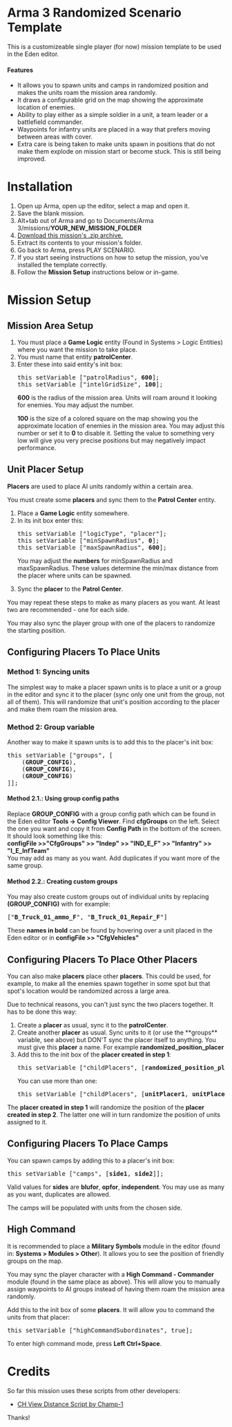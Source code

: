 # Arma 3 Randomized Scenario Template

This is a customizeable single player (for now) mission template to be used in the Eden editor.

#### Features
- It allows you to spawn units and camps in randomized position and makes the units roam the mission area randomly.
- It draws a configurable grid on the map showing the approximate location of enemies.
- Ability to play either as a simple soldier in a unit, a team leader or a battlefield commander.
- Waypoints for infantry units are placed in a way that prefers moving between areas with cover.
- Extra care is being taken to make units spawn in positions that do not make them explode on mission start or become stuck. This is still being improved.

# Installation

1. Open up Arma, open up the editor, select a map and open it.
2. Save the blank mission.
3. Alt+tab out of Arma and go to Documents/Arma 3/missions/<b>YOUR_NEW_MISSION_FOLDER</b>
4. [Download this mission's .zip archive.](https://github.com/RimantasGalvonas/RandomizedArma3Mission/releases/download/current/RandomizedMission.zip)
5. Extract its contents to your mission's folder.
6. Go back to Arma, press PLAY SCENARIO.
7. If you start seeing instructions on how to setup the mission, you've installed the template correctly.
8. Follow the **Mission Setup** instructions below or in-game.

# Mission Setup

## Mission Area Setup

<ol>
<li>You must place a <b>Game Logic</b> entity (Found in Systems > Logic Entities) where you want the mission to take place.</li>
<li>You must name that entity <b>patrolCenter</b>.</li>
<li>
Enter these into said entity's init box:
<pre>
this setVariable ["patrolRadius", <b>600</b>];
this setVariable ["intelGridSize", <b>100</b>];
</pre>
<b>600</b> is the radius of the mission area. Units will roam around it looking for enemies. You may adjust the number.

<b>100</b> is the size of a colored square on the map showing you the approximate location of enemies in the mission area. You may adjust this number or set it to <b>0</b> to disable it. Setting the value to something very low will give you very precise positions but may negatively impact performance.
</li>
</ol>

## Unit Placer Setup
<b>Placers</b> are used to place AI units randomly within a certain area.

You must create some <b>placers</b> and sync them to the <b>Patrol Center</b> entity.
<ol>
<li>Place a <b>Game Logic</b> entity somewhere.
<li>
In its init box enter this:<br>
<pre>
this setVariable ["logicType", "placer"];
this setVariable ["minSpawnRadius", <b>0</b>];
this setVariable ["maxSpawnRadius", <b>600</b>];
</pre>

You may adjust the **numbers** for minSpawnRadius and maxSpawnRadius. These values determine the min/max distance from the placer where units can be spawned.
</li>

<li>Sync the <b>placer</b> to the <b>Patrol Center</b>.</li>
</ol>

You may repeat these steps to make as many placers as you want. At least two are recommended - one for each side.

You may also sync the player group with one of the placers to randomize the starting position.

## Configuring Placers To Place Units

### Method 1: Syncing units

The simplest way to make a placer spawn units is to place a unit or a group in the editor and sync it to the placer (sync only one unit from the group, not all of them). This will randomize that unit's position according to the placer and make them roam the mission area.

### Method 2: Group variable
Another way to make it spawn units is to add this to the placer's init box:
<pre>
this setVariable ["groups", [
    (<b>GROUP_CONFIG</b>),
    (<b>GROUP_CONFIG</b>),
    (<b>GROUP_CONFIG</b>)
]];
</pre>
#### Method 2.1.: Using group config paths
Replace **GROUP_CONFIG** with a group config path which can be found in the Eden editor **Tools -> Config Viewer**. Find **cfgGroups** on the left. Select the one you want and copy it from **Config Path** in the bottom of the screen. It should look something like this:<br>
**configFile >>"CfgGroups" >> "Indep" >> "IND_E_F" >> "Infantry" >> "I_E_InfTeam"**<br>
You may add as many as you want. Add duplicates if you want more of the same group.
#### Method 2.2.: Creating custom groups
You may also create custom groups out of individual units by replacing **(GROUP_CONFIG)** with for example:
<pre>
["<b>B_Truck_01_ammo_F</b>", "<b>B_Truck_01_Repair_F</b>"]
</pre>
These <b>names in bold</b> can be found by hovering over a unit placed in the Eden editor or in **configFile >> "CfgVehicles"**

## Configuring Placers To Place Other Placers

You can also make **placers** place other **placers**. This could be used, for example, to make all the enemies spawn together in some spot but that spot's location would be randomized across a large area.

Due to technical reasons, you can't just sync the two placers together. It has to be done this way:
<ol>
<li>Create a <b>placer</b> as usual, sync it to the <b>patrolCenter</b>.
<li>Create another <b>placer</b> as usual. Sync units to it (or use the **groups** variable, see above) but DON'T sync the placer itself to anything. You must give this <b>placer</b> a name. For example <b>randomized_position_placer</b></li>
<li>
Add this to the init box of the <b>placer created in step 1</b>:
<pre>
this setVariable ["childPlacers", [<b>randomized_position_placer</b>]];
</pre>

You can use more than one:<br>
<pre>
this setVariable ["childPlacers", [<b>unitPlacer1</b>, <b>unitPlacer2</b>]];
</pre>
</li>
</ol>

The **placer created in step 1** will randomize the position of the **placer created in step 2**. The latter one will in turn randomize the position of units assigned to it.

## Configuring Placers To Place Camps

You can spawn camps by adding this to a placer's init box:
<pre>
this setVariable ["camps", [<b>side1</b>, <b>side2</b>]];
</pre>

Valid values for **sides** are **blufor**, **opfor**, **independent**. You may use as many as you want, duplicates are allowed.

The camps will be populated with units from the chosen side.

## High Command

It is recommended to place a **Military Symbols** module in the editor (found in: **Systems > Modules > Other**). It allows you to see the position of friendly groups on the map.

You may sync the player character with a **High Command - Commander** module (found in the same place as above). This will allow you to manually assign waypoints to AI groups instead of having them roam the mission area randomly.

Add this to the init box of some **placers**. It will allow you to command the units from that placer:
<pre>
this setVariable ["highCommandSubordinates", true];
</pre>
To enter high command mode, press **Left Ctrl+Space**.

# Credits

So far this mission uses these scripts from other developers:

- [CH View Distance Script by Champ-1](https://www.armaholic.com/page.php?id=27390)

Thanks!